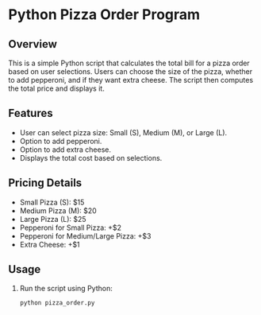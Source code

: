 # Python Pizza Order Program

## Overview
This is a simple Python script that calculates the total bill for a pizza order based on user selections. Users can choose the size of the pizza, whether to add pepperoni, and if they want extra cheese. The script then computes the total price and displays it.

## Features
- User can select pizza size: Small (S), Medium (M), or Large (L).
- Option to add pepperoni.
- Option to add extra cheese.
- Displays the total cost based on selections.

## Pricing Details
- Small Pizza (S): $15
- Medium Pizza (M): $20
- Large Pizza (L): $25
- Pepperoni for Small Pizza: +$2
- Pepperoni for Medium/Large Pizza: +$3
- Extra Cheese: +$1

## Usage
1. Run the script using Python:
   ```sh
   python pizza_order.py
